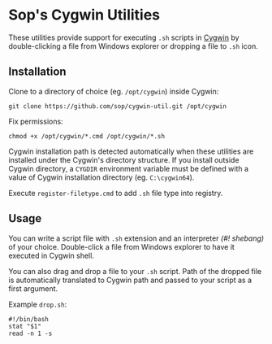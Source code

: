 # Sop's Cygwin Utilities
These utilities provide support for executing `.sh` scripts in
[Cygwin](https://www.cygwin.com/) by double-clicking a file from
Windows explorer or dropping a file to `.sh` icon.

## Installation
Clone to a directory of choice (eg. `/opt/cygwin`) inside Cygwin:

    git clone https://github.com/sop/cygwin-util.git /opt/cygwin

Fix permissions:

    chmod +x /opt/cygwin/*.cmd /opt/cygwin/*.sh

Cygwin installation path is detected automatically when these utilities
are installed under the Cygwin's directory structure. If you install outside
Cygwin directory, a `CYGDIR` environment variable must be defined with a value
of Cygwin installation directory (eg. `C:\cygwin64`).

Execute `register-filetype.cmd` to add `.sh` file type into registry.

## Usage
You can write a script file with `.sh` extension and an interpreter
*(#! shebang)* of your choice.
Double-click a file from Windows explorer to have it executed in Cygwin shell.

You can also drag and drop a file to your `.sh` script.
Path of the dropped file is automatically translated to Cygwin path and passed
to your script as a first argument.

Example `drop.sh`:

    #!/bin/bash
    stat "$1"
    read -n 1 -s
